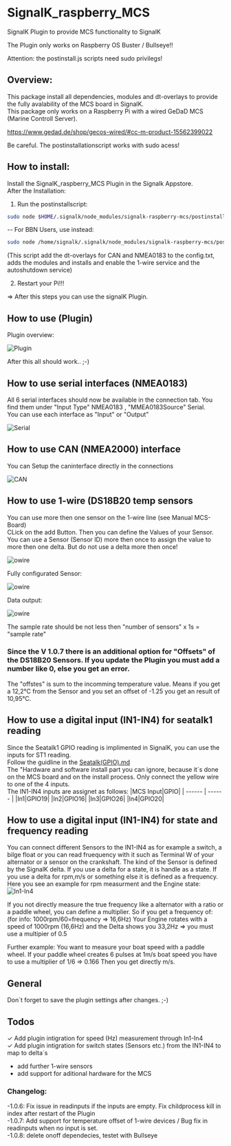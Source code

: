 # SignalK_raspberry_MCS
SignalK Plugin to provide MCS functionality to SignalK  

The Plugin only works on Raspberry OS Buster / Bullseye!!  

Attention: the postinstall.js scripts need sudo privilegs!

## Overview:  
This package install all dependencies, modules and dt-overlays to provide the fully avalability of the MCS board in SignalK.  
This package only works on a Raspberry Pi with a wired GeDaD MCS (Marine Controll Server).   

https://www.gedad.de/shop/gecos-wired/#cc-m-product-15562399022  

Be careful. The postinstallationscript works with sudo acess! 

## How to install:
Install the SignalK_raspberry_MCS Plugin in the Signalk Appstore.  
After the Installation:
1. Run the postinstallscript:  
```sh
sudo node $HOME/.signalk/node_modules/signalk-raspberry-mcs/postinstall.js
```  
-- For BBN Users, use instead:  
```sh
sudo node /home/signalk/.signalk/node_modules/signalk-raspberry-mcs/postinstall.js
``` 
(This script add the dt-overlays for CAN and NMEA0183 to the config.txt, adds the modules and installs and enable the 1-wire service and the autoshutdown service)  

2. Restart your Pi!!!

=> After this steps you can use the signalK Plugin.

## How to use (Plugin)
Plugin overview:  

![Plugin](/data/Picture_MCS_Plugin.png)

After this all should work.. ;-)  

## How to use serial interfaces (NMEA0183)
All 6 serial interfaces should now be available in the connection tab. You find them under "Input Type" NMEA0183 , "MMEA0183Source" Serial.  
You can use each interface as "Input" or "Output"  

![Serial](/data/Picture_MCS_Serial.png)  

## How to use CAN (NMEA2000) interface  

You can Setup the caninterface directly in the connections  

![CAN](/data/Picture_MCS_CAN.png)

## How to use 1-wire (DS18B20 temp sensors

You can use more then one sensor on the 1-wire line (see Manual MCS-Board)  
CLick on the add Button. Then you can define the Values of your Sensor. You can use a Sensor (Sensor ID) more then once to assign the value to more then one delta. But do not use a delta more then once!

![owire](/data/Picture_MCS_owire.png)

Fully configurated Sensor:

![owire](/data/Picture_MCS_owire1.png)

Data output:

![owire](/data/Picture_MCS_owire2.png)

The sample rate should be not less then "number of sensors" x 1s = "sample rate"  

### Since the V 1.0.7 there is an additional option for "Offsets" of the DS18B20 Sensors. If you update the Plugin you must add a number like 0, else you get an error.  
The "offstes" is sum to the incomming temperature value. Means if you get a 12,2°C from the Sensor and you set an offset of -1.25 you get an result of 10,95°C.  



## How to use a digital input (IN1-IN4) for seatalk1 reading

Since the Seatalk1 GPIO reading is implimented in SignalK, you can use the inputs for ST1 reading.  
Follow the guidline in the [Seatalk(GPIO).md](https://github.com/SignalK/signalk-server/blob/master/Seatalk(GPIO).md)  
The "Hardware and software install part you can ignore, because it´s done on the MCS board and on the install process. Only connect the yellow wire to one of the 4 inputs.  
The IN1-IN4 inputs are assignet as follows:
|MCS Input|GPIO|
| ------ | ------ |
|In1|GPIO19|
|In2|GPIO16|
|In3|GPIO26|
|In4|GPIO20|

## How to use a digital input (IN1-IN4) for state and frequency reading  
You can connect different Sensors to the IN1-IN4 as for example a switch, a bilge float or you can read fruequency with it such as Terminal W of your alternator or a sensor on the crankshaft. The kind of the Sensor is defined by the SignalK delta. If you use a delta for a state, it is handle as a state. If you use a delta for rpm,m/s or something else it is defined as a frequency.  
Here you see an example for rpm measurment and the Engine state:  
![In1-In4](/data/Picture_MCS_IN1_IN4.png)

If you not directly measure the true frequency like a alternator with a ratio or a paddle wheel, you can define a multiplier. So if you get a frequency of:  
(for info: 1000rpm/60=frequency => 16,6Hz) 
Your Engine rotates with a speed of 1000rpm (16,6Hz) and the Delta shows you 33,2Hz => you must use a multipier of 0.5

Further example:
You want to measure your boat speed with a paddle wheel. If your paddle wheel creates 6 pulses at 1m/s boat speed you have to use a multiplier of 1/6 => 0.166 Then you get directly m/s.


## General 
Don´t forget to save the plugin settings after changes. ;-)

## Todos
✓  Add plugin intigration for speed (Hz) measurement through In1-In4  
✓  Add plugin intigration for switch states (Sensors etc.) from the IN1-IN4 to map to delta´s  
- add further 1-wire sensors  
- add support for aditional hardware for the MCS  


### Changelog:

-1.0.6: Fix issue in readinputs if the inputs are empty. Fix childprocess kill in index after restart of the Plugin  
-1.0.7: Add support for temperature offset of 1-wire devices / Bug fix in readinputs when no input is set.  
-1.0.8: delete onoff dependecies, testet with Bullseye
